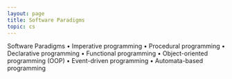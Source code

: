 ```yaml
---
layout: page
title: Software Paradigms
topic: cs
---
```


Software Paradigms
• Imperative programming 
• Procedural programming
• Declarative programming
• Functional programming
• Object-oriented programming (OOP)
• Event-driven programming
• Automata-based programming